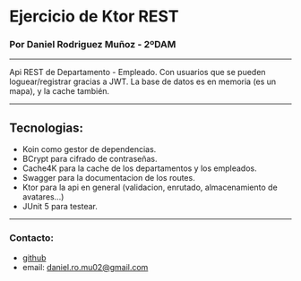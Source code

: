 # Ejercicio de Ktor REST
### Por Daniel Rodriguez Muñoz - 2ºDAM

---

Api REST de Departamento - Empleado. Con usuarios que se pueden loguear/registrar gracias a JWT. 
La base de datos es en memoria (es un mapa), y la cache también.

---
## Tecnologias:

- Koin como gestor de dependencias. 
- BCrypt para cifrado de contraseñas. 
- Cache4K para la cache de los departamentos y los empleados.
- Swagger para la documentacion de los routes.
- Ktor para la api en general (validacion, enrutado, almacenamiento de avatares...)
- JUnit 5 para testear.

---

### Contacto:

- [github](https://github.com/Idliketobealoli)
- email: daniel.ro.mu02@gmail.com
